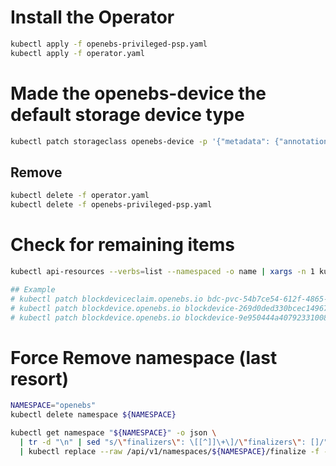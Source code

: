 
# Install the Operator
```bash
kubectl apply -f openebs-privileged-psp.yaml
kubectl apply -f operator.yaml
```

# Made the openebs-device the default storage device type
```bash
kubectl patch storageclass openebs-device -p '{"metadata": {"annotations":{"storageclass.kubernetes.io/is-default-class":"true"}}}'
```

## Remove
```bash
kubectl delete -f operator.yaml
kubectl delete -f openebs-privileged-psp.yaml
```






# Check for remaining items
```bash
kubectl api-resources --verbs=list --namespaced -o name | xargs -n 1 kubectl get --show-kind --ignore-not-found -n openebs

## Example
# kubectl patch blockdeviceclaim.openebs.io bdc-pvc-54b7ce54-612f-4865-8bc5-3a060fd198c4  -n openebs -p '{"metadata":{"finalizers":[]}}' --type=merge
# kubectl patch blockdevice.openebs.io blockdevice-269d0ded330bcec1496741aaa94297db  -n openebs -p '{"metadata":{"finalizers":[]}}' --type=merge
# kubectl patch blockdevice.openebs.io blockdevice-9e950444a40792331008f2329b2a044a  -n openebs -p '{"metadata":{"finalizers":[]}}' --type=merge
```

# Force Remove namespace (last resort)
```bash
NAMESPACE="openebs"
kubectl delete namespace ${NAMESPACE}

kubectl get namespace "${NAMESPACE}" -o json \
  | tr -d "\n" | sed "s/\"finalizers\": \[[^]]\+\]/\"finalizers\": []/" \
  | kubectl replace --raw /api/v1/namespaces/${NAMESPACE}/finalize -f -
```
